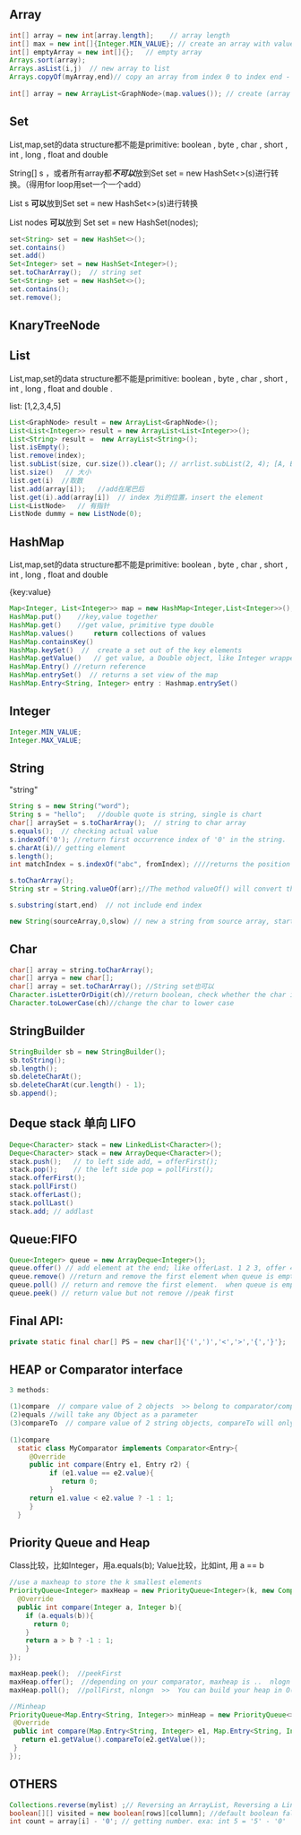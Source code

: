 ## Array

```java
int[] array = new int[array.length];    // array length
int[] max = new int[]{Integer.MIN_VALUE}; // create an array with value  
int[] emptyArray = new int[]{};   // empty array  
Arrays.sort(array);  
Arrays.asList(i,j)  // new array to list  
Arrays.copyOf(myArray,end)// copy an array from index 0 to index end - 1;
    
int[] array = new ArrayList<GraphNode>(map.values()); // create (array with map.values api)
```



## Set 

List,map,set的data structure都不能是primitive: boolean , byte , char , short , int , long , float and double 

String[] s ，或者所有array都***不可以***放到Set<String> set = new HashSet<>(s)进行转换。（得用for loop用set一个一个add）

List<String> s **可以**放到Set<String> set = new HashSet<>(s)进行转换

List<TreeNode> nodes **可以**放到  Set<TreeNode> set = new HashSet<TreeNode>(nodes);

```java
set<String> set = new HashSet<>();
set.contains()  
set.add()  
Set<Integer> set = new HashSet<Integer>();  
set.toCharArray();  // string set                 
Set<String> set = new HashSet<>();     
set.contains();  
set.remove(); 
```



## KnaryTreeNode



## List

List,map,set的data structure都不能是primitive: boolean , byte , char , short , int , long , float and double . 

list: [1,2,3,4,5]

```java
List<GraphNode> result = new ArrayList<GraphNode>();
List<List<Integer>> result = new ArrayList<List<Integer>>();
List<String> result =  new ArrayList<String>();
list.isEmpty();
list.remove(index);
list.subList(size, cur.size()).clear(); // arrlist.subList(2, 4); [A, B, C, D, E] >> [C, D]
list.size()   // 大小
list.get(i)  //取数
list.add(array[i]);   //add在尾巴后
list.get(i).add(array[i])  // index 为i的位置，insert the element
List<ListNode>   // 有指针
ListNode dummy = new ListNode(0);
```



## HashMap

List,map,set的data structure都不能是primitive: boolean , byte , char , short , int , long , float and double 

{key:value}

```java
Map<Integer, List<Integer>> map = new HashMap<Integer,List<Integer>>();
HashMap.put()    //key,value together
HashMap.get()    //get value, primitive type double
HashMap.values()     return collections of values
HashMap.containsKey()
HashMap.keySet()  //  create a set out of the key elements
HashMap.getValue()   // get value, a Double object, like Integer wrapper type
HashMap.Entry() //return reference
HashMap.entrySet()  // returns a set view of the map
HashMap.Entry<String, Integer> entry : Hashmap.entrySet()
```



## Integer

```java
Integer.MIN_VALUE;
Integer.MAX_VALUE;
```



## String 

"string"

```java
String s = new String("word");
String s = "hello";   //double quote is string, single is chart
char[] arraySet = s.toCharArray();  // string to char array
s.equals();  // checking actual value
s.indexOf('0'); //return first occurrence index of '0' in the string. 
s.charAt(i)// getting element
s.length();
int matchIndex = s.indexOf("abc", fromIndex); ////returns the position of the first occurrence of "abc" starting "fromIndex" in a string(our case is "s"), returns -1 if the value is not found.

s.toCharArray(); 
String str = String.valueOf(arr);//The method valueOf() will convert the entire char array into a string.//这里的String. 本身就是内置API

s.substring(start,end)  // not include end index  

new String(sourceArray,0,slow) // new a string from source array, start form index 0 to slow-1
```

## Char

```java
char[] array = string.toCharArray();
char[] arrya = new char[];
char[] array = set.toCharArray(); //String set也可以
Character.isLetterOrDigit(ch)//return boolean, check whether the char is a digit or character('0'-'9', 'a'-'z', 'A'-'Z')
Character.toLowerCase(ch)//change the char to lower case
```



## StringBuilder

```java
StringBuilder sb = new StringBuilder();
sb.toString();
sb.length();
sb.deleteCharAt();
sb.deleteCharAt(cur.length() - 1);
sb.append(); 
```



## Deque stack 单向 LIFO

```java
Deque<Character> stack = new LinkedList<Character>();
Deque<Character> stack = new ArrayDeque<Character>();
stack.push();   // to left side add, = offerFirst();
stack.pop();    // the left side pop = pollFirst();
stack.offerFirst();
stack.pollFirst()
stack.offerLast();
stack.pollLast()
stack.add; // addlast
```



## Queue:FIFO

```java
Queue<Integer> queue = new ArrayDeque<Integer>();
queue.offer() // add element at the end; like offerLast. 1 2 3, offer 4, becoming 1 2 3 4 // == offerLast
queue.remove() //return and remove the first element when queue is empty, raise exception // == pollFirst
queue.poll() // return and remove the first element.  when queue is empty, returns null.   1 2 3, return 2 3, head is 1 //  = pollFirst
queue.peek() // return value but not remove //peak first
```



## Final API:

```java
private static final char[] PS = new char[]{'(',')','<','>','{','}'};
```



## HEAP or Comparator interface

```java
3 methods:

(1)compare  // compare value of 2 objects  >> belong to comparator/comparable interface
(2)equals //will take any Object as a parameter
(3)compareTo  // compare value of 2 string objects, compareTo will only take Strings. >> belong to comparable interfance
    
(1)compare
  static class MyComparator implements Comparator<Entry>{
     @Override
     public int compare(Entry e1, Entry r2) {
          if (e1.value == e2.value){
             return 0;
          }
     return e1.value < e2.value ? -1 : 1;       
     }
  }

```

## Priority Queue and Heap

Class比较，比如Integer，用a.equals(b); Value比较，比如int, 用 a == b

```java
//use a maxheap to store the k smallest elements
PriorityQueue<Integer> maxHeap = new PriorityQueue<Integer>(k, new Comparator<Integer>(){
  @Override
  public int compare(Integer a, Integer b){
    if (a.equals(b)){
      return 0;
    } 
    return a > b ? -1 : 1;
    }
});
```

```java
maxHeap.peek();  //peekFirst
maxHeap.offer();  //depending on your comparator, maxheap is ..  nlogn 
maxHeap.poll();  //pollFirst, nlongn  >>  You can build your heap in O(n), heapSort. Then you pop elements off, one at a time, each taking O(log n) time. This takes O(n log n) time total.
```

```java
//Minheap
PriorityQueue<Map.Entry<String, Integer>> minHeap = new PriorityQueue<>(k, new Comparator<Map.Entry<String, Integer>>(){
 @Override
 public int compare(Map.Entry<String, Integer> e1, Map.Entry<String, Integer> e2){
   return e1.getValue().compareTo(e2.getValue());
 }
});
```



## OTHERS

```java
Collections.reverse(mylist) ;// Reversing an ArrayList, Reversing a LinkedList, Reversing an array.  1 2 3 4 > 4 3 2 1
boolean[][] visited = new boolean[rows][collumn]; //default boolean false
int count = array[i] - '0'; // getting number. exa: int 5 = '5' - '0'  
```


